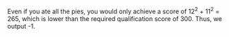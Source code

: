 Even if you ate all the pies, you would only achieve a score of 12<sup>2</sup> + 11<sup>2</sup> = 265, which is lower than the required qualification score of 300. Thus, we output -1.